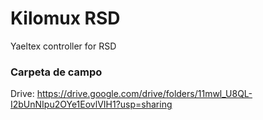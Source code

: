 # Kilomux RSD
Yaeltex controller for RSD

### Carpeta de campo

Drive: https://drive.google.com/drive/folders/11mwl_U8QL-I2bUnNIpu2OYe1EovlVIH1?usp=sharing
